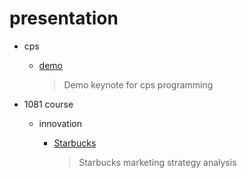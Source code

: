 # presentation

* cps

  * [demo](https://presentation.yzchen.tw/cps/demo)

    > Demo keynote for cps programming

* 1081 course

  * innovation

    * [Starbucks](http://presentation.yzchen.tw/1081/innovation/starbucks)

      > Starbucks marketing strategy analysis

